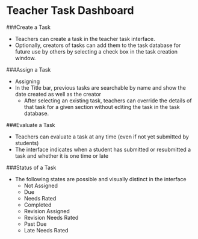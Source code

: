 # Teacher Task Dashboard
###Create a Task
- Teachers can create a task in the teacher task interface.
- Optionally, creators of tasks can add them to the task database for future use by others by selecting a check box in the task creation window.

###Assign a Task 
- Assigning 
- In the Title bar, previous tasks are searchable by name and show the date created as well as the creator
  - After selecting an existing task, teachers can override the details of that task for a given section without editing the task in the task database. 


###Evaluate a Task
- Teachers can evaluate a task at any time (even if not yet submitted by students)
- The interface indicates when a student has submitted or resubmitted a task and whether it is one time or late

###Status of a Task
- The following states are possible and visually distinct in the interface
  - Not Assigned
  - Due
  - Needs Rated
  - Completed
  - Revision Assigned
  - Revision Needs Rated
  - Past Due
  - Late Needs Rated

